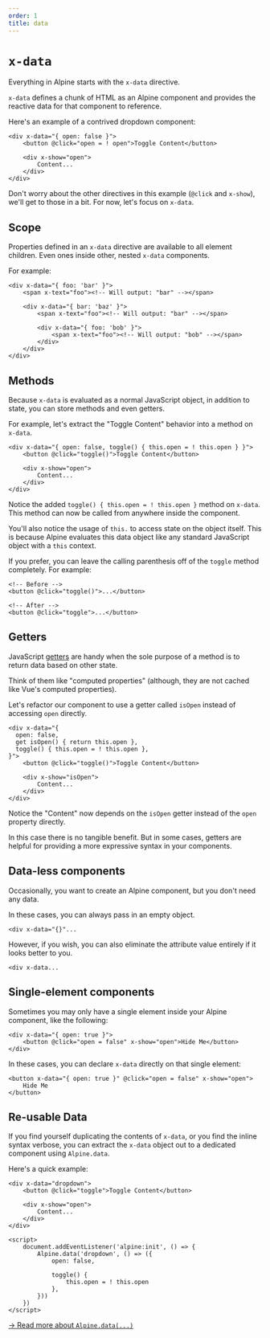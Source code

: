 ```yaml
---
order: 1
title: data
---
```


# `x-data`

Everything in Alpine starts with the `x-data` directive.

`x-data` defines a chunk of HTML as an Alpine component and provides the reactive data for that component to reference.

Here's an example of a contrived dropdown component:

```alpine
<div x-data="{ open: false }">
    <button @click="open = ! open">Toggle Content</button>

    <div x-show="open">
        Content...
    </div>
</div>
```

Don't worry about the other directives in this example (`@click` and `x-show`), we'll get to those in a bit. For now, let's focus on `x-data`.

<a name="scope"></a>
## Scope

Properties defined in an `x-data` directive are available to all element children. Even ones inside other, nested `x-data` components.

For example:

```alpine
<div x-data="{ foo: 'bar' }">
    <span x-text="foo"><!-- Will output: "bar" --></span>

    <div x-data="{ bar: 'baz' }">
        <span x-text="foo"><!-- Will output: "bar" --></span>

        <div x-data="{ foo: 'bob' }">
            <span x-text="foo"><!-- Will output: "bob" --></span>
        </div>
    </div>
</div>
```

<a name="methods"></a>
## Methods

Because `x-data` is evaluated as a normal JavaScript object, in addition to state, you can store methods and even getters.

For example, let's extract the "Toggle Content" behavior into a method on  `x-data`.

```alpine
<div x-data="{ open: false, toggle() { this.open = ! this.open } }">
    <button @click="toggle()">Toggle Content</button>

    <div x-show="open">
        Content...
    </div>
</div>
```

Notice the added `toggle() { this.open = ! this.open }` method on `x-data`. This method can now be called from anywhere inside the component.

You'll also notice the usage of `this.` to access state on the object itself. This is because Alpine evaluates this data object like any standard JavaScript object with a `this` context.

If you prefer, you can leave the calling parenthesis off of the `toggle` method completely. For example:

```alpine
<!-- Before -->
<button @click="toggle()">...</button>

<!-- After -->
<button @click="toggle">...</button>
```

<a name="getters"></a>
## Getters

JavaScript [getters](https://developer.mozilla.org/en-US/docs/Web/JavaScript/Reference/Functions/get) are handy when the sole purpose of a method is to return data based on other state.

Think of them like "computed properties" (although, they are not cached like Vue's computed properties).

Let's refactor our component to use a getter called `isOpen` instead of accessing `open` directly.

```alpine
<div x-data="{
  open: false,
  get isOpen() { return this.open },
  toggle() { this.open = ! this.open },
}">
    <button @click="toggle()">Toggle Content</button>

    <div x-show="isOpen">
        Content...
    </div>
</div>
```

Notice the "Content" now depends on the `isOpen` getter instead of the `open` property directly.

In this case there is no tangible benefit. But in some cases, getters are helpful for providing a more expressive syntax in your components.

<a name="data-less-components"></a>
## Data-less components

Occasionally, you want to create an Alpine component, but you don't need any data.

In these cases, you can always pass in an empty object.

```alpine
<div x-data="{}"...
```

However, if you wish, you can also eliminate the attribute value entirely if it looks better to you.

```alpine
<div x-data...
```

<a name="single-element-components"></a>
## Single-element components

Sometimes you may only have a single element inside your Alpine component, like the following:

```alpine
<div x-data="{ open: true }">
    <button @click="open = false" x-show="open">Hide Me</button>
</div>
```

In these cases, you can declare `x-data` directly on that single element:

```alpine
<button x-data="{ open: true }" @click="open = false" x-show="open">
    Hide Me
</button>
```

<a name="re-usable-data"></a>
## Re-usable Data

If you find yourself duplicating the contents of `x-data`, or you find the inline syntax verbose, you can extract the `x-data` object out to a dedicated component using `Alpine.data`.

Here's a quick example:

```alpine
<div x-data="dropdown">
    <button @click="toggle">Toggle Content</button>

    <div x-show="open">
        Content...
    </div>
</div>

<script>
    document.addEventListener('alpine:init', () => {
        Alpine.data('dropdown', () => ({
            open: false,

            toggle() {
                this.open = ! this.open
            },
        }))
    })
</script>
```

[→ Read more about `Alpine.data(...)`](/globals/alpine-data)
